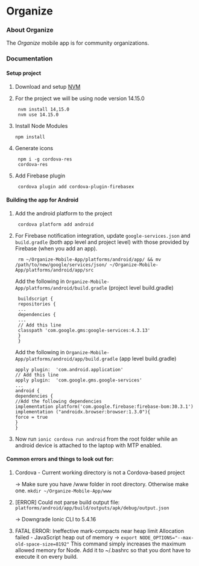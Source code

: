 Organize
=========


### About Organize

The *Organize* mobile app is for community organizations.

### Documentation

#### Setup project 

1. Download and setup [NVM](https://github.com/nvm-sh/nvm) 

2. For the project we will be using node version 14.15.0
		
		nvm install 14,15.0  
	    nvm use 14.15.0
	    
 3. Install Node Modules

    	npm install 
	    
3. Generate icons

	    npm i -g cordova-res
	    cordova-res
	    
4. Add Firebase plugin 

	    cordova plugin add cordova-plugin-firebasex

#### Building the app for Android

  1. Add the android platform to the project

		  cordova platform add android 

  2. For Firebase notification integration, update `google-services.json` and `build.gradle` (both app level and project level) with those provided by Firebase (when you add an app). 
	  

	      rm ~/Organize-Mobile-App/platforms/android/app/ && mv /path/to/new/google/services/json/ ~/Organize-Mobile-App/platforms/android/app/src
		Add the following in `Organize-Mobile-App/platforms/android/build.gradle` (project level build.gradle)

		  buildscript {
		  repositories {
		  ...
		  dependencies { 
		  ...
		  // Add this line
		  classpath 'com.google.gms:google-services:4.3.13'
		  }
		  }
	
		Add the following in `Organize-Mobile-App/platforms/android/app/build.gradle` (app level build.gradle)
		
		 apply plugin:  'com.android.application'
		 // Add this line  
		 apply plugin:  'com.google.gms.google-services'
		 ...
		 android {
	     dependencies {
	     //Add the following dependencies 
		 implementation platform('com.google.firebase:firebase-bom:30.3.1')
		 implementation ("androidx.browser:browser:1.3.0"){
         force = true
         } 
	     }
   
3. Now run `ionic cordova run android` from the root folder while an android device is attached to the laptop with MTP enabled. 



#### Common errors and things to look out for: 

1. Cordova - Current working directory is not a Cordova-based project 

	$\to$ Make sure you have /www folder in root directory. Otherwise make one. 
		`mkdir ~/Organize-Mobile-App/www`

2.  [ERROR] Could not parse build output file: `platforms/android/app/build/outputs/apk/debug/output.json`

	$\to$ Downgrade Ionic CLI to 5.4.16 
			
3. FATAL ERROR: Ineffective mark-compacts near heap limit Allocation failed - JavaScript heap out of memory
	$\to$ `export NODE_OPTIONS="--max-old-space-size=8192"`
	This command simply increases the maximum allowed memory for Node. Add it to ~/.bashrc so that you dont have to execute it on every build. 

